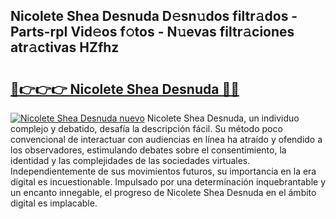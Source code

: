 ## Nicolete Shea Desnuda D𝚎sn𝚞dos filtr𝚊dos - Parts-rpI Vid𝚎os f𝚘tos - N𝚞evas filtr𝚊ciones atr𝚊ctivas HZfhz

# <h2><a href="http://mb9qij.tromn.icu/?c=Nicolete+Shea+Desnuda">🔗👉👉👉 Nicolete Shea Desnuda 🔗🔗</a></h2>

[![Nicolete Shea Desnuda nuevo](https://i.imgur.com/pEAQMta.gif)](http://mb9qij.tromn.icu/?c=Nicolete+Shea+Desnuda)
Nicolete Shea Desnuda, un individuo complejo y debatido, desafía la descripción fácil. Su método poco convencional de interactuar con audiencias en línea ha atraído y ofendido a los observadores, estimulando debates sobre el consentimiento, la identidad y las complejidades de las sociedades virtuales. Independientemente de sus movimientos futuros, su importancia en la era digital es incuestionable. Impulsado por una determinación inquebrantable y un encanto innegable, el progreso de Nicolete Shea Desnuda en el ámbito digital es implacable.

